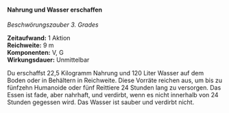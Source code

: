 #### Nahrung und Wasser erschaffen
<!-- markdownlint-disable link-image-reference-definitions -->
<!-- spell-checker:words added amount avoids casting concentration damage different duration emphasis ends english false formula hour halves hours kommagetrennt mechanics minutes reaction ritual same saving school somatic special spell throw true wording wotc -->
<!-- spell-checker:words food -->
[_metadata_:spell_name]:- "Nahrung und Wasser erschaffen"
[_metadata_:spell_name_english]:- "Create Food and Water"
[_metadata_:spell_school]:- "Beschwörungszauber"
[_metadata_:spell_level]:- "3"
[_metadata_:casting_time_amount]:- "1"
<!-- "action", "bonus action", "reaction", "minute", "minutes", "hour", "hours" -->
[_metadata_:casting_time_unit]:- "Aktion"
<!-- "true" oder "false" -->
[_metadata_:ritual]:- "false"
[_metadata_:range]:- "9 m"
[_metadata_:target]:- "22,5 Kilogramm Nahrung und 120 Liter Wasser"
<!-- "true" oder "false" -->
[_metadata_:components_verbal]:- "true"
<!-- "true" oder "false" -->
[_metadata_:components_somatic]:- "true"
<!-- "true" oder "false" -->
[_metadata_:components_material]:- "false"
<!-- "true" oder "false" -->
[_metadata_:concentration]:- "false"
[_metadata_:duration]:- "Unmittelbar"
[_metadata_:compared_to_wotc_srd_5.1]:- "mechanics_same_wording_same"
<!-- "mechanics_same_wording_different", "mechanics_different_wording_different" oder "added" -->
[_metadata_:compared_to_a5e_srd]:- "???"
<!-- markdownlint-disable-next-line no-emphasis-as-heading -->
_Beschwörungszauber 3. Grades_

**Zeitaufwand:** 1 Aktion \
**Reichweite:** 9 m \
**Komponenten:** V, G \
**Wirkungsdauer:** Unmittelbar

Du erschaffst 22,5 Kilogramm Nahrung und 120 Liter Wasser auf dem Boden oder in Behältern in Reichweite.
Diese Vorräte reichen aus, um bis zu fünfzehn Humanoide oder fünf Reittiere 24 Stunden lang zu versorgen.
Das Essen ist fade, aber nahrhaft, und verdirbt, wenn es nicht innerhalb von 24 Stunden gegessen wird.
Das Wasser ist sauber und verdirbt nicht.
